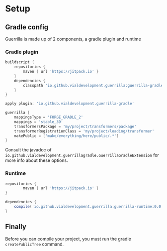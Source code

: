 # Setup

## Gradle config
Guerrilla is made up of 2 components, a gradle plugin and runtime

### Gradle plugin
```groovy
buildscript {
    repositories {
        maven { url 'https://jitpack.io' }
    }
    dependencies {
        classpath 'io.github.vialdevelopment.guerrilla:guerrilla-gradle:0.0.2'
    }   
}

apply plugin: 'io.github.vialdevelopment.guerrilla-gradle'

guerrilla {
    mappingsType = 'FORGE_GRADLE_2'
    mappings = 'stable_39'
    transformersPackage = 'my/project/transformers/package'
    transformerRegistrationClass = 'my/project/loading/transformer'
    makePublic = ['make/everything/here/public/.*']
}
```

Consult the javadoc of `io.github.vialdevelopment.guerrillagradle.GuerrillaGradleExtension` for more info about these options.

### Runtime
```groovy
repositories {
        maven { url 'https://jitpack.io' }
}

dependencies {
    compile('io.github.vialdevelopment.guerrilla:guerrilla-runtime:0.0.3')
}
```

## Finally
Before you can compile your project, you must run the gradle `createPublicTree` command.
